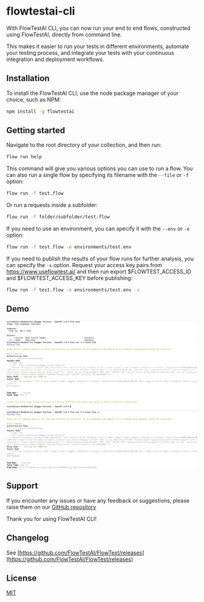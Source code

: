 # flowtestai-cli

With FlowTestAI CLI, you can now run your end to end flows, constructed using FlowTestAI, directly from command line.

This makes it easier to run your tests in different environments, automate your testing process, and integrate your tests with your continuous integration and deployment workflows.

## Installation

To install the FlowTestAI CLI, use the node package manager of your choice, such as NPM:

```bash
npm install -g flowtestai
```

## Getting started

Navigate to the root directory of your collection, and then run:

```bash
flow run help
```

This command will give you various options you can use to run a flow. You can also run a single flow by specifying its filename with the `--file` or `-f` option:

```bash
flow run -f test.flow
```

Or run a requests inside a subfolder:

```bash
flow run -f folder/subfolder/test.flow
```

If you need to use an environment, you can specify it with the `--env` or `-e` option:

```bash
flow run -f test.flow -e environments/test.env
```

If you need to publish the results of your flow runs for further analysis, you can specify the `-s` option. Request your access key pairs from https://www.useflowtest.ai/ and then run export $FLOWTEST_ACCESS_ID and $FLOWTEST_ACCESS_KEY before publishing:

```bash
flow run -f test.flow -e environments/test.env -s
```

## Demo

![demo1](assets/demo1.png)
![demo2](assets/demo2.png)

## Support

If you encounter any issues or have any feedback or suggestions, please raise them on our [GitHub repository](https://github.com/FlowTestAI/FlowTest)

Thank you for using FlowTestAI CLI!

## Changelog

See [https://github.com/FlowTestAI/FlowTest/releases](https://github.com/FlowTestAI/FlowTest/releases)

## License

[MIT](LICENSE.md)
